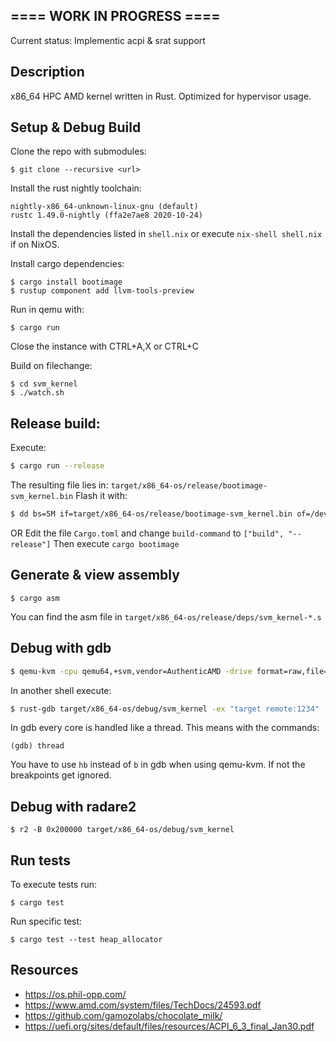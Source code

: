 ## ==== WORK IN PROGRESS ====
Current status: Implementic acpi & srat support

## 

## Description
x86_64 HPC AMD kernel written in Rust.
Optimized for hypervisor usage.


## Setup & Debug Build
Clone the repo with submodules:
```
$ git clone --recursive <url>
```

Install the rust nightly toolchain:
```
nightly-x86_64-unknown-linux-gnu (default)
rustc 1.49.0-nightly (ffa2e7ae8 2020-10-24)
```

Install the dependencies listed in `shell.nix` or execute
`nix-shell shell.nix` if on NixOS.

Install cargo dependencies:
```
$ cargo install bootimage
$ rustup component add llvm-tools-preview
```

Run in qemu with:
```
$ cargo run
```
Close the instance with CTRL+A,X
or CTRL+C

Build on filechange:
```
$ cd svm_kernel
$ ./watch.sh
```

## Release build:
Execute:
```bash
$ cargo run --release
```
The resulting file lies in: `target/x86_64-os/release/bootimage-svm_kernel.bin`
Flash it with:
```bash
$ dd bs=5M if=target/x86_64-os/release/bootimage-svm_kernel.bin of=/dev/MYDEVICE
```

OR
Edit the file `Cargo.toml` and change `build-command` to `["build", "--release"]`
Then execute `cargo bootimage`

## Generate & view assembly
```
$ cargo asm
```

You can find the asm file in `target/x86_64-os/release/deps/svm_kernel-*.s`


## Debug with gdb
```bash
$ qemu-kvm -cpu qemu64,+svm,vendor=AuthenticAMD -drive format=raw,file=target/x86_64-os/debug/bootimage-svm_kernel.bin -nographic -s -S
```
In another shell execute:
```bash
$ rust-gdb target/x86_64-os/debug/svm_kernel -ex "target remote:1234"
```

In gdb every core is handled like a thread. This means with the commands:
```
(gdb) thread
```

You have to use `hb` instead of `b` in gdb when using qemu-kvm. If not the breakpoints get ignored.

## Debug with radare2
```
$ r2 -B 0x200000 target/x86_64-os/debug/svm_kernel
```

## Run tests
To execute tests run:
```
$ cargo test
```
Run specific test:
```
$ cargo test --test heap_allocator
```



## Resources
* https://os.phil-opp.com/
* https://www.amd.com/system/files/TechDocs/24593.pdf
* https://github.com/gamozolabs/chocolate_milk/
* https://uefi.org/sites/default/files/resources/ACPI_6_3_final_Jan30.pdf




